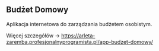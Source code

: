 ## Budżet Domowy

Aplikacja internetowa do zarządzania budżetem osobistym.

Więcej szczegółów -> https://arleta-zaremba.profesjonalnyprogramista.pl/app-budzet-domowy/
